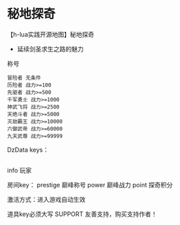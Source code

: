 # 秘地探奇
【h-lua实践开源地图】秘地探奇
 * 延续剑圣求生之路的魅力

称号
```
冒险者 无条件
历险者 战力>=100
先驱者 战力>=500
千军勇士 战力>=1000
神武飞将 战力>=2500
天绝斗者 战力>=5000
灭劫霸王 战力>=10000
六御武帝 战力>=60000
九天武尊 战力>=99999
```

DzData
keys：
```

```
info 玩家

房间key：
prestige 巅峰称号
power 巅峰战力
point 探奇积分

激活方式：进入游戏自动生效

道具key必须大写
SUPPORT 友善支持，购买支持作者！